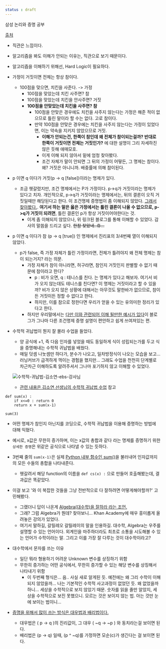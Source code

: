 ```yaml
---
status : draft
---
```


삼성 논리와 증명 공부

[출처](https://swexpertacademy.com/main/learn/course/lectureVideoPlayer.do)

- 직관은 느낌이다.
- 알고리즘을 봐도 이해가 안되는 이유는, 직관으로 보기 때문이다.
- 알고리즘을 이해하기 위해선, Hard Logic이 필요하다.
- 가정이 거짓이면 전체는 항상 참이다.
    - 100점을 맞으면, 치킨을 사준다. -> 가정
      - 100점을 맞았는데 치킨 사주면? 참
      - 100점을 맞았는데 치킨을 안사주면? 거짓
      - **100점을 안맞았는데 치킨을 사주면? 참**
        - 100점을 안맞은 경우에도 치킨을 사주지 않는다는 가정은 해준 적이 없으므로 틀린 말이라 할 수는 없다. 고로 참이다.
        - 만약 100점을 안맞은 경우에는 치킨을 사주지 않는다는 가정이 있었다면, 이는 약속을 지키지 않았으므로 거짓.
          - **이해가 안되는건, 한쪽이 참인데 왜 전체가 참이되는걸까? 반대로 한쪽이 거짓이면 전체는 거짓인가?** 에 대한 설명이 그리 자세하진 않은 듯해 애매모호.
          - 이게 이해 되지 않아서 밑에 엄청 찾아봤다.
          - 조건 자체가 말이 안되면 그 뒤의 가정이 어떻든, 그 명제는 참이다. 왜? 거짓은 아니니까. 배중률에 의해 참이된다.
    

- p 이면 q 이다가 거짓(p -> q [false])이라는 명제가 있다.
  - 조금 헷갈렸지만, 조건 명제에서는 P가 가정이다. p->q가 거짓이라는 명제가 있다고  치자. 개인적으로, p->q가 거짓이라는 명제에서는, 뒤의 결론이 오직 거짓일때만 해당된다고 한다. 이 조건명제 증명법이 좀 이해되지 않았다. [그래서 찾아봤다.](https://mathnmath.tistory.com/68). **여기서 하는 말은 옳은 가정에서는 틀린 결론이 나올 수 없으므로, p->q가 거짓이 되려면**, 틀린 결론인 p가 항상 거짓이어야한다는 것.
    - 이게 좀 이해되지 않았으나, 위 링크된 블로그를 통해 이해할 수 있었다. 감사의 말씀을 드리고 싶다. ~~한참 찾았네..휴...~~

- p 이면 q 이다가 참 (p -> q [true]) 인 명제에서 진리표의 3/4번째 열이 이해되지 않았다.
  - p가 false, 즉 가정 자체가 틀린 가정이라면, 전체가 틀려야지 왜 전체 명제는 참이 되는거지? 라는 의문.
    - 가정 자체가 참이 아니라면, 허구라면, 참인지 거짓인지 판별할 수 없기 때문에 참이라고 한다?
      - p : 비가 오면, q : 테니스를 친다. 는 명제가 있다고 해보자. 여기서 비가 오지 않는데도 테니스를 친다면? 이 명제는 거짓이라고 할 수 있을까? 비가 오지 않은 상황에 대해서는 아무것도 말한바가 없으므로, 참이든 거짓이든 정할 수 없다고 한다.
      - 하지만, 이를 참으로 정한다면 우리가 얻을 수 있는 유의미한 정리가 있다고 한다.
    - 하지만 우리말에서는 [다만 이와 관련되어 이해 될만한 예시가 있다](https://mathnmath.tistory.com/68)이 블로그가 그나마 다른 조건명제 증명 설명이 편안하고 쉽게 쓰여져있는 편.

- 수학적 귀납법이 뭔지 잘 몰라 수업을 들었다.
  - 양 공식에 +1, 즉 다음 인자를 넣었을 때도 동일하게 식이 성립되는가를 두고 식을 증명해내는 수학적 귀납법을 배웠다.
  - 매일 덧셈 나눗셈만 하다가, 분수가 나오고, 일차방정식이 나오는 모습을 보고... 러닝커브가 급격하게 꺽이는 경험을 했지만... 그래도 수업을 천천히 단계별로 차근차근 이해하도록 알려주셔서 그나마 포기하지 않고 이해할 수 있었다.
  
  ![수학적-귀납법-김소연-ebs-강사님](https://user-images.githubusercontent.com/35059428/67183349-2fd10580-f41c-11e9-9793-af0b60670aeb.png)

    - [관련 내용은 김소연 선생님의 수학적 귀납법 수업](https://www.youtube.com/watch?v=HSzmYUNoj7c) 참고

```
def sum(x) :
    if x<=0 : return 0
    return x + sum(x-1)

sum(3)
```
- 어떤 명제가 참인지 아닌지를 코딩으로, 수학적 귀납법을 이용해 증명하는 방법에 대해 익혔다.
- 예시로, x값은 무한히 증가하며, 이는 x값의 총합과 같다 라는 명제를 증명하기 위한 `상세한 증명`은 위같은 공식으로 나타낼 수 있는 듯하다.
- 3번째 줄의 `sum(x-1)`은 실제 [Python 내부 함수인 sum()](https://docs.python.org/ko/3/library/functions.html?highlight=built%20function#sum)을 불러내어 인자값까지의 모든 수들의 총합을 나타내준다.
  - 헷갈려서 해당 function의 이름을 `def cs(x) :` 으로 만들어 호출해봤는데, 결과값은 똑같았다.



- 이걸 보고 '와 이 복잡한 것들을 그냥 전반적으로 다 잘하려면 어떻게해야할까?' 고민해봤다.
  - 그랬더니 답이 나온게 [Algebra(대수학)을 잘하라 라는 조언.](https://www.education.com/magazine/article/10-tips-maximize-performance-math/)
  - 그래? 그럼 Algebra가 뭔데? 찾아보니... Khan Academy에 매우 흥미롭게 올려놓은 강의가 있었다.
  - 여기서 말하길, 갈릴레오 갈릴레이의 말을 인용하길. 대수학, Algebra는 우주를 설명할 수 있는 언어이다. 외계인을 마주하더라도 최초로 소통을 시도해볼 수 있는 언어가 수학이라는 말. 그리고 이를 가장 잘 다루는 것이 대수학이라고?

- 대수학에서 문자를 쓰는 이유
  - 일단 뭐라 형용하기 어려운 Unknown 변수를 상징하기 위함
  - 무한히 증가하는 어떤 공식에서, 무한히 증가할 수 있는 해당 변수를 상징해서 나타내기 위함
    - 이 두번째 형식은... 음.. 사실 새로 알게된 듯. 예전에는 왜 그리 수학이 이해되지 않았을까... 나는 기본적인 수학적 사고과정이 없었던 듯. 왜 없었을까하니... 세상을 수학적으로 보지 않았기 때문. 숫자를 읽을 줄만 알았지, 세상을 수학적으로 보진 못했으니. 모르는 것은 보이지 않는 법. 아는 것만 눈에 보이는 법이니... 


- [증명을 위해서 많이 쓰는 방식은 대우법과 배리법이다.](http://contents.kocw.or.kr/document/lec/2011/chungbuk/teaching/02_1.pdf)
  - 대우법은 ( p -> q )의 진리값이, 그 대우 ( ~q -> ~p ) 와 동치라는걸 보이면 된다.
  - 배리법은 (p -> q) 일때, (p ^ ~q)를 가정하면 모순(c)가 생긴다는 걸 보이면 된다. 
